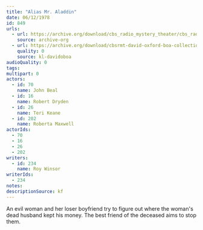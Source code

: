 ```yaml
---
title: "Alias Mr. Aladdin"
date: 06/12/1978
id: 849
urls: 
  - url: https://archive.org/download/cbs_radio_mystery_theater/cbs_radio_mystery_theater-0801-0850.zip/cbs_radio_mystery_theater-0801-0850%2Fcbsrmt_0849_alias_mr_aladdin.mp3
    source: archive-org
  - url: https://archive.org/download/cbsrmt-david-oxford-boa-collection/CBSRMT-780612-0849-Alias-Mr-Aladdin-(128-48)_WBBM-JE-{BoA}.mp3
    quality: 0
    source: kl-davidoboa
audioQuality: 0
tags: 
multipart: 0
actors:  
  - id: 70
    name: John Beal  
  - id: 16
    name: Robert Dryden  
  - id: 26
    name: Teri Keane  
  - id: 202
    name: Roberta Maxwell
actorIds:  
  - 70  
  - 16  
  - 26  
  - 202
writers:  
  - id: 234
    name: Roy Winsor
writerIds:  
  - 234
notes: 
descriptionSource: kf
---
```

An evil woman and her loser boyfriend try to figure out where the woman's dead husband kept his money. The best friend of the deceased aims to stop them.